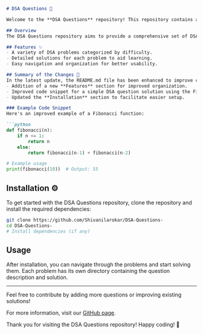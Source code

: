```markdown
# DSA Questions 🤖

Welcome to the **DSA Questions** repository! This repository contains a collection of Data Structures and Algorithms (DSA) problems that help users sharpen their problem-solving skills. Each question is accompanied by a detailed solution to facilitate understanding and learning.

## Overview
The DSA Questions repository aims to provide a comprehensive set of DSA problems that are essential for coding interviews and competitive programming.

## Features ✨
- A variety of DSA problems categorized by difficulty.
- Detailed solutions for each problem to aid learning.
- Easy navigation and organization for better usability.

## Summary of the Changes 📝
In the latest update, the README.md file has been enhanced to improve clarity and usability. Key changes include:
- Addition of a new **Features** section for improved organization.
- Improved code snippet for a simple DSA question solution using the Fibonacci sequence for better clarity and performance.
- Updated the **Installation** section to facilitate easier setup.

### Example Code Snippet
Here's an improved example of a Fibonacci function:

```python
def fibonacci(n):
    if n <= 1:
        return n
    else:
        return fibonacci(n-1) + fibonacci(n-2)

# Example usage
print(fibonacci(10))  # Output: 55
```

## Installation ⚙️
To get started with the DSA Questions repository, clone the repository and install the required dependencies:

```bash
git clone https://github.com/Shivanilarokar/DSA-Questions-
cd DSA-Questions-
# Install dependencies (if any)
```

## Usage
After installation, you can navigate through the problems and start solving them. Each problem has its own directory containing the question description and solution.

---

Feel free to contribute by adding more questions or improving existing solutions!

For more information, visit our [GitHub page](https://github.com/Shivanilarokar/DSA-Questions-).

Thank you for visiting the DSA Questions repository! Happy coding! 🚀
```